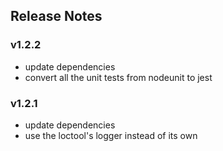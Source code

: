 ## Release Notes

### v1.2.2

- update dependencies
- convert all the unit tests from nodeunit to jest

### v1.2.1

- update dependencies
- use the loctool's logger instead of its own

